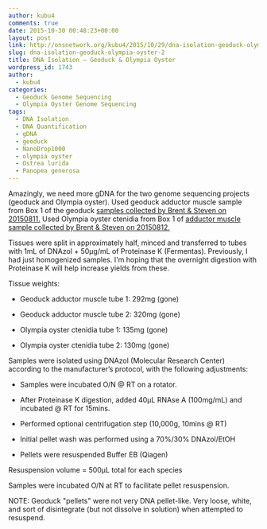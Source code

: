 ```yaml
---
author: kubu4
comments: true
date: 2015-10-30 00:48:23+00:00
layout: post
link: http://onsnetwork.org/kubu4/2015/10/29/dna-isolation-geoduck-olympia-oyster-2/
slug: dna-isolation-geoduck-olympia-oyster-2
title: DNA Isolation – Geoduck & Olympia Oyster
wordpress_id: 1743
author:
  - kubu4
categories:
  - Geoduck Genome Sequencing
  - Olympia Oyster Genome Sequencing
tags:
  - DNA Isolation
  - DNA Quantification
  - gDNA
  - geoduck
  - NanoDrop1000
  - olympia oyster
  - Ostrea lurida
  - Panopea generosa
---
```


Amazingly, we need more gDNA for the two genome sequencing projects (geoduck and Olympia oyster). Used geoduck adductor muscle sample from Box 1 of the geoduck [samples collected by Brent & Steven on 20150811.](http://onsnetwork.org/halfshell/2015/08/11/big-day-big-clam/) Used Olympia oyster ctenidia from Box 1 of [adductor muscle sample collected by Brent & Steven on 20150812.](http://onsnetwork.org/halfshell/2015/08/12/another-day-another-species/)

Tissues were split in approximately half, minced and transferred to tubes with 1mL of DNAzol + 50μg/mL of Proteinase K (Fermentas). Previously, I had just homogenized samples. I'm hoping that the overnight digestion with Proteinase K will help increase yields from these.

Tissue weights:







    
  * Geoduck adductor muscle tube 1: 292mg (gone)

    
  * Geoduck adductor muscle tube 2: 320mg (gone)

    
  * Olympia oyster ctenidia tube 1: 135mg (gone)

    
  * Olympia oyster ctenidia tube 2: 130mg (gone)


Samples were isolated using DNAzol (Molecular Research Center) according to the manufacturer’s protocol, with the following adjustments:



    
  * Samples were incubated O/N @ RT on a rotator.

    
  * After Proteinase K digestion, added 40μL RNAse A (100mg/mL) and incubated @ RT for 15mins.

    
  * Performed optional centrifugation step (10,000g, 10mins @ RT)

    
  * Initial pellet wash was performed using a 70%/30% DNAzol/EtOH

    
  * Pellets were resuspended Buffer EB (Qiagen)


Resuspension volume = 500μL total for each species

Samples were incubated O/N at RT to facilitate pellet resuspension.

NOTE: Geoduck "pellets" were not very DNA pellet-like. Very loose, white, and sort of disintegrate (but not dissolve in solution) when attempted to resuspend.


